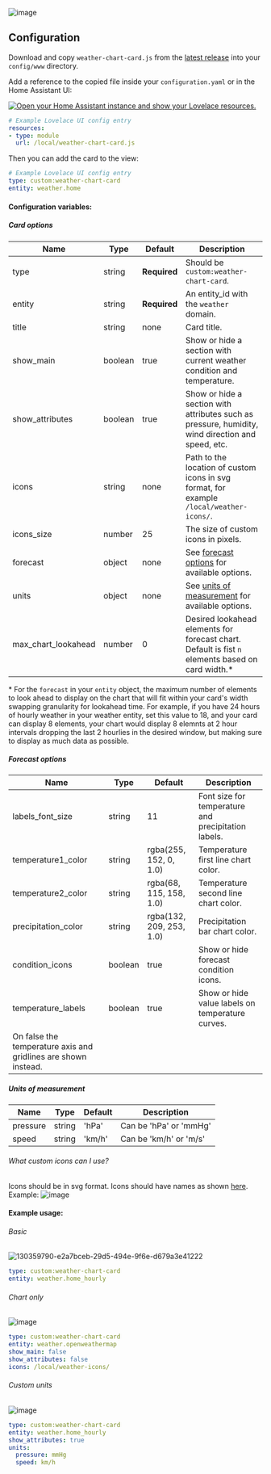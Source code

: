 ![image](https://user-images.githubusercontent.com/33804747/155938742-67770857-33b2-4e95-9601-737677895115.png)

## Configuration

Download and copy `weather-chart-card.js` from the [latest release](https://github.com/Yevgenium/weather-chart-card/releases/latest) into your `config/www` directory.

Add a reference to the copied file inside your `configuration.yaml` or in the Home Assistant UI:

[![Open your Home Assistant instance and show your Lovelace resources.](https://my.home-assistant.io/badges/lovelace_resources.svg)](https://my.home-assistant.io/redirect/lovelace_resources/)
```yaml
# Example Lovelace UI config entry
resources:
- type: module
  url: /local/weather-chart-card.js
```
Then you can add the card to the view:
```yaml
# Example Lovelace UI config entry
type: custom:weather-chart-card
entity: weather.home
```

#### Configuration variables:

##### Card options

| Name                 | Type    | Default                  | Description                                                                                        |
| -------------------- | ------- | -------------------------|--------------------------------------------------------------------------------------------------- |
| type                 | string  | **Required**             | Should be `custom:weather-chart-card`.                                                             |
| entity               | string  | **Required**             | An entity_id with the `weather` domain.                                                            |
| title                | string  | none                     | Card title.                                                                                        |
| show_main            | boolean | true                     | Show or hide a section with current weather condition and temperature.                             |
| show_attributes      | boolean | true                     | Show or hide a section with attributes such as pressure, humidity, wind direction and speed, etc.  |
| icons                | string  | none                     | Path to the location of custom icons in svg format, for example `/local/weather-icons/`.           |
| icons_size           | number  | 25                       | The size of custom icons in pixels.                                                                |
| forecast             | object  | none                     | See [forecast options](#forecast-options) for available options.                       |
| units                | object  | none                     | See [units of measurement](#units-of-measurement) for available options.                           |
| max_chart_lookahead | number  | 0                        | Desired lookahead elements for forecast chart.  Default is fist `n` elements based on card width.\* |

\* For the `forecast` in your `entity` object, the maximum number of elements to look ahead to display on the chart that will fit within your card's width swapping granularity for lookahead time.  For example, if you have 24 hours of hourly weather in your weather entity, set this value to 18, and your card can display 8 elements, your chart would display 8 elemnts at 2 hour intervals dropping the last 2 hourlies in the desired window, but making sure to display as much data as possible.

##### Forecast options

| Name                 | Type    | Default                  | Description                                                                                        |
| -------------------- | ------- | -------------------------|--------------------------------------------------------------------------------------------------- |
| labels_font_size     | string  | 11                       | Font size for temperature and precipitation labels.                                                |
| temperature1_color   | string  | rgba(255, 152, 0, 1.0)   | Temperature first line chart color.                                                                |
| temperature2_color   | string  | rgba(68, 115, 158, 1.0)  | Temperature second line chart color.                                                               |
| precipitation_color  | string  | rgba(132, 209, 253, 1.0) | Precipitation bar chart color.                                                                     |
| condition_icons      | boolean | true                     | Show or hide forecast condition icons.                                                             |
| temperature_labels   | boolean | true                     | Show or hide value labels on temperature curves.
On false the temperature axis and gridlines are shown instead. |

##### Units of measurement

| Name                 | Type    | Default                  | Description                                                                                        |
| -------------------- | ------- | -------------------------|--------------------------------------------------------------------------------------------------- |
| pressure             | string  | 'hPa'                    | Can be 'hPa' or 'mmHg'                                                                             |
| speed                | string  | 'km/h'                   | Can be 'km/h' or 'm/s'                                                                             |

###### What custom icons can I use?
Icons should be in svg format. Icons should have names as shown [here](https://github.com/Yevgenium/weather-chart-card/blob/a9f795f2fd02028bdad9b771d383fa38c5f3148c/src/const.js#L24). Example:
![image](https://user-images.githubusercontent.com/33804747/130360372-76d70c42-986c-46e3-b9b5-810f0317f94f.png)


#### Example usage:
###### Basic
![130359790-e2a7bceb-29d5-494e-9f6e-d679a3e41222](https://user-images.githubusercontent.com/33804747/139556131-a7547ed3-1e7a-4761-9486-4fba4f070736.png)
```yaml
type: custom:weather-chart-card
entity: weather.home_hourly
```
###### Chart only
![image](https://user-images.githubusercontent.com/33804747/130359944-2f68a668-07ab-4a0a-bd9e-43ea9bf738a3.png)
```yaml
type: custom:weather-chart-card
entity: weather.openweathermap
show_main: false
show_attributes: false
icons: /local/weather-icons/
```

###### Custom units
![image](https://user-images.githubusercontent.com/33804747/139555950-221c5d69-1106-4db8-b0a4-0db020d0b56a.png)
```yaml
type: custom:weather-chart-card
entity: weather.home_hourly
show_attributes: true
units:
  pressure: mmHg
  speed: km/h
```
